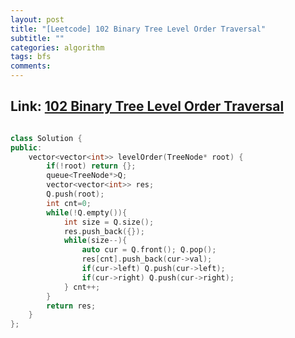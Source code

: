 ```yaml
---
layout: post
title: "[Leetcode] 102 Binary Tree Level Order Traversal"
subtitle: ""
categories: algorithm
tags: bfs
comments:
---
```


## Link: [102 Binary Tree Level Order Traversal](https://leetcode.com/problems/binary-tree-level-order-traversal/)

```cpp

class Solution {
public:
    vector<vector<int>> levelOrder(TreeNode* root) {
        if(!root) return {};
        queue<TreeNode*>Q;
        vector<vector<int>> res;
        Q.push(root);
        int cnt=0;
        while(!Q.empty()){
            int size = Q.size();
            res.push_back({});
            while(size--){
                auto cur = Q.front(); Q.pop();
                res[cnt].push_back(cur->val);
                if(cur->left) Q.push(cur->left);
                if(cur->right) Q.push(cur->right);
            } cnt++;
        }
        return res; 
    }
};
```

